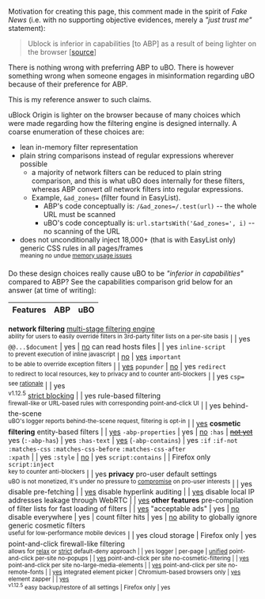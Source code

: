 Motivation for creating this page, this comment made in the spirit of _Fake News_ (i.e. with no supporting objective evidences, merely a _"just trust me"_ statement):

> Ublock is inferior in capabilities [to ABP] as a result of being lighter on the browser [[source](http://forums.mozillazine.org/viewtopic.php?p=14743232#p14743232)]

There is nothing wrong with preferring ABP to uBO. There is however something wrong when someone engages in misinformation regarding uBO because of their preference for ABP.

This is my reference answer to such claims.

uBlock Origin is lighter on the browser because of many choices which were made regarding how the filtering engine is designed internally. A coarse enumeration of these choices are:
- lean in-memory filter representation
- plain string comparisons instead of regular expressions wherever possible
    - a majority of network filters can be reduced to plain string comparison, and this is what uBO does internally for these filters, whereas ABP convert _all_ network filters into regular expressions.
    - Example, `&ad_zones=` (filter found in EasyList).
        - ABP's code conceptually is: `/&ad_zones=/.test(url)` -- the whole URL must be scanned
        - uBO's code conceptually is: `url.startsWith('&ad_zones=', i)` -- no scanning of the URL
- does not unconditionally inject 18,000+ (that is with EasyList only) generic CSS rules in all pages/frames<br><sup>meaning no undue [memory usage issues](https://bugzilla.mozilla.org/show_bug.cgi?id=1320872)</sup>

Do these design choices really cause uBO to be _"inferior in capabilities"_ compared to ABP? See the capabilities comparison grid below for an answer (at time of writing):

Features |  ABP  |  uBO
-------- | :---: | :---:
**network filtering**
[multi-stage filtering engine](https://github.com/gorhill/uBlock/wiki/Overview-of-uBlock's-network-filtering-engine)<br><sup>ability for users to easily override filters in 3rd-party filter lists on a per-site basis</sup> |     | yes
`@@...$document` | yes | [no](https://github.com/gorhill/uBlock/wiki/Static-filter-syntax#not-supported)
can read hosts files |     | yes
`inline-script`<br><sup>to prevent execution of inline javascript</sup> | [no](https://issues.adblockplus.org/ticket/748) | [yes](https://github.com/gorhill/uBlock/wiki/Static-filter-syntax#inline-script)
`important`<br><sup>to be able to override exception filters</sup> |     | [yes](https://github.com/gorhill/uBlock/wiki/Static-filter-syntax#important)
`popunder` | [no](https://issues.adblockplus.org/ticket/2095) | yes
`redirect`<br><sup>to redirect to local resources, key to privacy and to counter anti-blockers</sup> |     | yes
`csp=`<br><sup>see [rationale](https://github.com/gorhill/uBlock/issues/1930#issuecomment-301055346)</sup> |     | yes<br><sup>v1.12.5</sup>
[strict blocking](https://github.com/gorhill/uBlock/wiki/Strict-blocking) |     | yes
rule-based filtering<br><sup>firewall-like or URL-based rules with corresponding point-and-click UI</sup> |     | yes
behind-the-scene<br><sup>uBO's logger reports behind-the-scene request, filtering is opt-in</sup> |     | [yes](https://github.com/gorhill/uBlock/wiki/Behind-the-scene-network-requests)
**cosmetic filtering**
entity-based filters |     | [yes](https://github.com/gorhill/uBlock/wiki/Static-filter-syntax#entity-based-cosmetic-filters)
`-abp-properties` | yes | [no](https://github.com/gorhill/uBlock/issues/139)
`:has` | ~~[not yet](https://issues.adblockplus.org/ticket/2360)~~ yes (`:-abp-has`) | yes
`:has-text` | [yes](https://issues.adblockplus.org/ticket/5249) (`-abp-contains`) | yes
`:if` `:if-not`<br>`:matches-css` `:matches-css-before` `:matches-css-after`<br>`:xpath` |     | yes
`:style` | [no](https://issues.adblockplus.org/ticket/756) | yes
`script:contains` |     | Firefox only
`script:inject`<br><sup>key to counter anti-blockers</sup> |     | yes
**privacy**
pro-user default settings<br><sup>uBO is not monetized, it's under no pressure to [compromise](https://adblockplus.org/forum/viewtopic.php?f=17&t=50215) on pro-user interests</sup> |     | yes
disable pre-fetching |     | [yes](https://github.com/gorhill/uBlock/wiki/Dashboard:-Settings#disable-pre-fetching)
disable hyperlink auditing |     | [yes](https://github.com/gorhill/uBlock/wiki/Dashboard:-Settings#disable-hyperlink-auditing)
disable local IP addresses leakage through WebRTC |     | [yes](https://github.com/gorhill/uBlock/wiki/Dashboard:-Settings#prevent-webrtc-from-leaking-local-ip-address)
**other features**
pre-compilation of filter lists for fast loading of filters |     | [yes](https://github.com/gorhill/uBlock/wiki/Launch-and-filter-lists-load-performance)
"acceptable ads" | yes | [no](https://github.com/gorhill/uBlock/blob/master/MANIFESTO.md)
disable everywhere | yes |
count filter hits | yes | [no](https://github.com/gorhill/uBlock/issues/1353)
ability to globally ignore generic cosmetic filters<br><sup>useful for low-performance mobile devices</sup> |     | yes
cloud storage | Firefox only | yes
point-and-click firewall-like filtering<br><sup>allows for [relax](https://github.com/gorhill/uBlock/wiki/Blocking-mode:-medium-mode) or [strict](https://github.com/gorhill/uBlock/wiki/Blocking-mode:-hard-mode) default-deny approach</up> |     | yes
logger | per-page | [unified](https://github.com/gorhill/uBlock/wiki/The-logger)
point-and-click per-site no-popups |     | [yes](https://github.com/gorhill/uBlock/wiki/Per-site-switches#no-popups)
point-and-click per site no-cosmetic-filtering |     | [yes](https://github.com/gorhill/uBlock/wiki/Per-site-switches#no-cosmetic-filtering)
point-and-click per site no-large-media-elements |     | [yes](https://github.com/gorhill/uBlock/wiki/Per-site-switches#no-large-media-elements)
point-and-click per site no-remote-fonts |     | [yes](https://github.com/gorhill/uBlock/wiki/Per-site-switches#no-remote-fonts)
integrated element picker | Chromium-based browsers only | [yes](https://github.com/gorhill/uBlock/wiki/Element-picker)
element zapper | | [yes](https://github.com/gorhill/uBlock/wiki/Element-zapper)<br><sup>v1.12.5</sup>
easy backup/restore of all settings | Firefox only | yes
